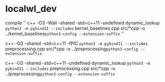 # localwl_dev

compile 
''
c++ -O3 -Wall -shared -std=c++11 -undefined dynamic_lookup `python3 -m pybind11 --includes`  kernel_baselines.cpp src/*cpp -o ../kernel_baselines`python3-config --extension-suffix`
''

c++ -O3  -shared -std=c++11 -fPIC `python3 -m pybind11 --includes`  preprocessing.cpp src/*cpp -o ../preprocessing`python3-config --extension-suffix`






 c++ -O3 -shared -std=c++11 -undefined dynamic_lookup `python3 -m pybind11 --includes`  preprocessing.cpp src/*cpp -o ../preprocessing`python3-config --extension-suffix`
